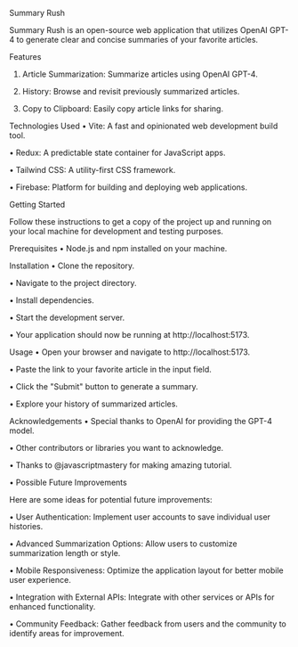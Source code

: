 Summary Rush

Summary Rush is an open-source web application that utilizes OpenAI GPT-4 to generate clear and concise summaries of your favorite articles.


Features
  1.	Article Summarization: Summarize articles using OpenAI GPT-4.
     
  2.	History: Browse and revisit previously summarized articles.
     
  3.	Copy to Clipboard: Easily copy article links for sharing.

Technologies Used
  •	Vite: A fast and opinionated web development build tool.
  
  •	Redux: A predictable state container for JavaScript apps.
  
  •	Tailwind CSS: A utility-first CSS framework.
  
  •	Firebase: Platform for building and deploying web applications.


Getting Started

Follow these instructions to get a copy of the project up and running on your local machine for development and testing purposes.

Prerequisites
  •	Node.js and npm installed on your machine.

  
Installation
  •	Clone the repository.
  
  •	Navigate to the project directory.
  
  •	Install dependencies.
  
  •	Start the development server.
  
  •	Your application should now be running at http://localhost:5173.

Usage
  •	Open your browser and navigate to http://localhost:5173.
  
  •	Paste the link to your favorite article in the input field.
  
  •	Click the "Submit" button to generate a summary.
  
  •	Explore your history of summarized articles.

Acknowledgements
  •	Special thanks to OpenAI for providing the GPT-4 model.
  
  •	Other contributors or libraries you want to acknowledge.
  
  •	Thanks to @javascriptmastery for making amazing tutorial.
  
  •	Possible Future Improvements


Here are some ideas for potential future improvements:

  •	User Authentication: Implement user accounts to save individual user histories.
  
  •	Advanced Summarization Options: Allow users to customize summarization length or style.
  
  •	Mobile Responsiveness: Optimize the application layout for better mobile user experience.
  
  •	Integration with External APIs: Integrate with other services or APIs for enhanced functionality.
  
  •	Community Feedback: Gather feedback from users and the community to identify areas for improvement.
